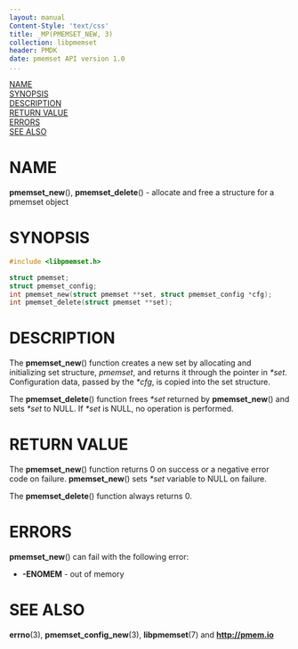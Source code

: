 ```yaml
---
layout: manual
Content-Style: 'text/css'
title: _MP(PMEMSET_NEW, 3)
collection: libpmemset
header: PMDK
date: pmemset API version 1.0
...
```


[comment]: <> (SPDX-License-Identifier: BSD-3-Clause)
[comment]: <> (Copyright 2020, Intel Corporation)

[comment]: <> (pmemset_new.3 -- man page for pmemset_new and pmemset_delete)

[NAME](#name)<br />
[SYNOPSIS](#synopsis)<br />
[DESCRIPTION](#description)<br />
[RETURN VALUE](#return-value)<br />
[ERRORS](#errors)<br />
[SEE ALSO](#see-also)<br />

# NAME #

**pmemset_new**(), **pmemset_delete**() - allocate and free a structure for a
pmemset object

# SYNOPSIS #

```c
#include <libpmemset.h>

struct pmemset;
struct pmemset_config;
int pmemset_new(struct pmemset **set, struct pmemset_config *cfg);
int pmemset_delete(struct pmemset **set);
```

# DESCRIPTION #

The **pmemset_new**() function creates a new set by allocating and initializing set structure,
*pmemset*, and returns it through the pointer in *\*set*. Configuration data, passed by the *\*cfg*, is copied into the set structure.

The **pmemset_delete**() function frees *\*set* returned by **pmemset_new**()
and sets *\*set* to NULL. If *\*set* is NULL, no operation is performed.

# RETURN VALUE #

The **pmemset_new**() function returns 0 on success or a negative error code on failure.
**pmemset_new**() sets *\*set* variable to NULL on failure.

The **pmemset_delete**() function always returns 0.

# ERRORS #

**pmemset_new**() can fail with the following error:
- **-ENOMEM** - out of memory

# SEE ALSO #

**errno**(3), **pmemset_config_new**(3),
**libpmemset**(7) and **<http://pmem.io>**
